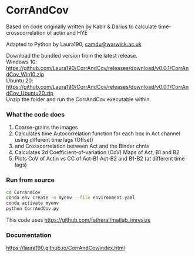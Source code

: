 # CorrAndCov

Based on code originally written by Kabir & Darius to calculate time-crosscorrelation of actin and HYE

Adapted to Python by Laura190, camdu@warwick.ac.uk

Download the bundled version from the latest release. \
Windows 10: https://github.com/Laura190/CorrAndCov/releases/download/v0.0.1/CorrAndCov_Win10.zip \
Ubuntu 20: https://github.com/Laura190/CorrAndCov/releases/download/v0.0.1/CorrAndCov_Ubuntu20.zip \
Unzip the folder and run the CorrAndCov executable within.

### What the code does
1. Coarse-grains the images
2. Calculates time Autocorrelation function for each box in Act channel using different time lags (Offset)
3. and Crosscorrelation between Act and the Binder chnls
4. Calculates 2d Coefficient-of-variation (CoV) Maps of Act, B1 and B2
6. Plots CoV of Actin vs CC of Act-B1 Act-B2 and B1-B2 (at different time lags)

### Run from source
```bash
cd CorrAndCov
conda env create -n myenv --file environment.yaml
conda activate myenv
python CorrAndCov.py
```
This code uses https://github.com/fatheral/matlab_imresize

### Documentation
https://laura190.github.io/CorrAndCov/index.html

